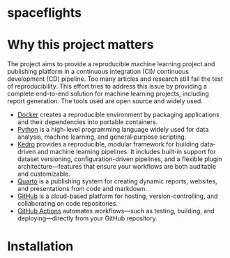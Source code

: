 # spaceflights

# Why this project matters

The project aims to provide a reproducible machine learning project and publishing platform in a continuous integration (CI)/ continuous development (CD) pipeline. Too many articles and research still fail the test of reproducibility.  This effort tries to address this issue by providing a complete end-to-end solution for machine learning projects, including report generation.  The tools used are open source and widely used. 

- [Docker](https://docs.docker.com/) creates a reproducible environment by packaging applications and their dependencies into portable containers.  
- [Python](https://www.python.org/) is a high-level programming language widely used for data analysis, machine learning, and general‐purpose scripting.  
- [Kedro](https://kedro.org/) provides a reproducible, modular framework for building data‐driven and machine learning pipelines. It includes built-in support for dataset versioning, configuration-driven pipelines, and a flexible plugin architecture—features that ensure your workflows are both auditable and customizable.  
- [Quarto](https://quarto.org/) is a publishing system for creating dynamic reports, websites, and presentations from code and markdown.  
- [GitHub](https://github.com/) is a cloud-based platform for hosting, version-controlling, and collaborating on code repositories.  
- [GitHub Actions](https://github.com/features/actions) automates workflows—such as testing, building, and deploying—directly from your GitHub repository.  

# Installation

